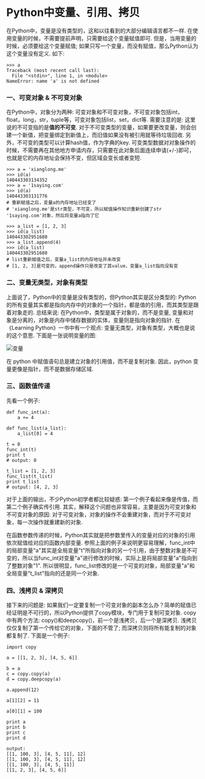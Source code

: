 # Python中变量、引用、拷贝

在Python中，变量是没有类型的，这和以往看到的大部分编辑语言都不一样. 在使用变量的时候，不需要提前声明，只需要给这个变量赋值即可. 但是，当用变量的时候，必须要给这个变量赋值; 如果只写一个变量，而没有赋值，那么Python认为这个变量没有定义. 如下: 

```
>>> a
Traceback (most recent call last):
  File "<stdin>", line 1, in <module>
NameError: name 'a' is not defined
```

### 一、可变对象 & 不可变对象

在Python中，对象分为两种: 可变对象和不可变对象，不可变对象包括int，float，long，str，tuple等，可变对象包括list，set，dict等. 需要注意的是: 这里说的不可变指的是**值的不可变**. 对于不可变类型的变量，如果要更改变量，则会创建一个新值，把变量绑定到新值上，而旧值如果没有被引用就等待垃圾回收. 另外，不可变的类型可以计算hash值，作为字典的key. 可变类型数据对对象操作的时候，不需要再在其他地方申请内存，只需要在此对象后面连续申请(+/-)即可，也就是它的内存地址会保持不变，但区域会变长或者变短. 

```
>>> a = 'xianglong.me'
>>> id(a)
140443303134352
>>> a = '1saying.com'
>>> id(a)
140443303131776
# 重新赋值之后，变量a的内存地址已经变了
# 'xianglong.me'是str类型，不可变，所以赋值操作知识重新创建了str '1saying.com'对象，然后将变量a指向了它
 
>>> a_list = [1, 2, 3]
>>> id(a_list)
140443302951680
>>> a_list.append(4)
>>> id(a_list)
140443302951680
# list重新赋值之后，变量a_list的内存地址并未改变
# [1, 2, 3]是可变的，append操作只是改变了其value，变量a_list指向没有变
```

### 二、变量无类型，对象有类型

上面说了，Python中的变量是没有类型的，但Python其实是区分类型的: Python的所有变量其实都是指向内存中的对象的一个指针，都是值的引用，而其类型是跟着对象走的. 总结来说: 在Python中，类型是属于对象的，而不是变量, 变量和对象是分离的，对象是内存中储存数据的实体，变量则是指向对象的指针. 在《Learning Python》一书中有一个观点: 变量无类型，对象有类型，大概也是说的这个意思. 下面是一张说明变量的图: 

![变量](images/fuzhi.jpg)

在 python 中赋值语句总是建立对象的引用值，而不是复制对象. 因此，python 变量更像是指针，而不是数据存储区域. 

### 三、函数值传递

先看一个例子: 

```
def func_int(a):
    a += 4
 
def func_list(a_list):
    a_list[0] = 4
 
t = 0
func_int(t)
print t
# output: 0
 
t_list = [1, 2, 3]
func_list(t_list)
print t_list
# output: [4, 2, 3]
```

对于上面的输出，不少Python初学者都比较疑惑: 第一个例子看起来像是传值，而第二个例子确实传引用. 其实，解释这个问题也非常容易，主要是因为可变对象和不可变对象的原因: 对于可变对象，对象的操作不会重建对象，而对于不可变对象，每一次操作就重建新的对象. 

在函数参数传递的时候，Python其实就是把参数里传入的变量对应的对象的引用依次赋值给对应的函数内部变量. 参照上面的例子来说明更容易理解，func_int中的局部变量"a"其实是全局变量"t"所指向对象的另一个引用，由于整数对象是不可变的，所以当func_int对变量"a"进行修改的时候，实际上是将局部变量"a"指向到了整数对象"1". 所以很明显，func_list修改的是一个可变的对象，局部变量"a"和全局变量"t_list"指向的还是同一个对象. 

### 四、浅拷贝 & 深拷贝

接下来的问题是: 如果我们一定要复制一个可变对象的副本怎么办？简单的赋值已经证明是不可行的，所以Python提供了copy模块，专门用于复制可变对象. copy中有两个方法: copy()和deepcopy()，前一个是浅拷贝，后一个是深拷贝. 浅拷贝仅仅复制了第一个传给它的对象，下面的不管了; 而深拷贝则将所有能复制的对象都复制了. 下面是一个例子: 

```
import copy

a = [[1, 2, 3], [4, 5, 6]]

b = a
c = copy.copy(a)
d = copy.deepcopy(a)

a.append(12)

a[1][2] = 11

a[0][1] = 100

print a
print b
print c
print d

output:
[[1, 100, 3], [4, 5, 11], 12]
[[1, 100, 3], [4, 5, 11], 12]
[[1, 100, 3], [4, 5, 11]]
[[1, 2, 3], [4, 5, 6]]
```



